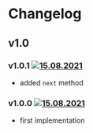 # Changelog

## v1.0

### v1.0.1 [![15.08.2021](https://img.shields.io/date/1629040696)](https://github.com/d8corp/watch-state/tree/v1.0.1)

- added `next` method

### v1.0.0 [![15.08.2021](https://img.shields.io/date/1629026387)](https://github.com/d8corp/watch-state/tree/v1.0.0)

- first implementation
